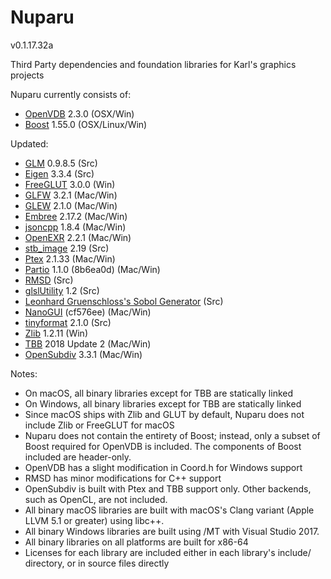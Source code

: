 Nuparu
======

v0.1.17.32a

Third Party dependencies and foundation libraries for Karl's graphics projects

Nuparu currently consists of:

* [OpenVDB](http://www.openvdb.org/) 2.3.0 (OSX/Win)
* [Boost](http://www.boost.org) 1.55.0 (OSX/Linux/Win)

Updated:

* [GLM](http://glm.g-truc.net) 0.9.8.5 (Src)
* [Eigen](http://eigen.tuxfamily.org/) 3.3.4 (Src)
* [FreeGLUT](http://freeglut.sourceforge.net) 3.0.0 (Win)
* [GLFW](http://www.glfw.org) 3.2.1 (Mac/Win)
* [GLEW](https://github.com/nigels-com/glew) 2.1.0 (Mac/Win)
* [Embree](https://embree.github.io) 2.17.2 (Mac/Win)
* [jsoncpp](https://github.com/open-source-parsers/jsoncpp) 1.8.4 (Mac/Win)
* [OpenEXR](http://www.openexr.com) 2.2.1 (Mac/Win)
* [stb_image](https://github.com/nothings/stb) 2.19 (Src)
* [Ptex](http://ptex.us) 2.1.33 (Mac/Win)
* [Partio](https://www.disneyanimation.com/technology/partio.html) 1.1.0 (8b6ea0d) (Mac/Win)
* [RMSD](http://boscoh.com/code/) (Src)
* [glslUtility](https://github.com/CIS565-Fall-2012/Project0-Cuda-Checker/blob/master/HW0_MAC/src/glslUtility.cpp) 1.2 (Src)
* [Leonhard Gruenschloss's Sobol Generator](http://gruenschloss.org) (Src)
* [NanoGUI](https://github.com/wjakob/nanogui) (cf576ee) (Mac/Win)
* [tinyformat](https://github.com/c42f/tinyformat) 2.1.0 (Src)
* [Zlib](https://www.zlib.net) 1.2.11 (Win)
* [TBB](https://www.threadingbuildingblocks.org/) 2018 Update 2 (Mac/Win)
* [OpenSubdiv](http://graphics.pixar.com/opensubdiv/docs/intro.html)  3.3.1 (Mac/Win)

Notes:

* On macOS, all binary libraries except for TBB are statically linked
* On Windows, all binary libraries except for TBB are statically linked
* Since macOS ships with Zlib and GLUT by default, Nuparu does not include Zlib or FreeGLUT for macOS
* Nuparu does not contain the entirety of Boost; instead, only a subset of Boost required for OpenVDB is included. The components of Boost included are header-only.
* OpenVDB has a slight modification in Coord.h for Windows support
* RMSD has minor modifications for C++ support
* OpenSubdiv is built with Ptex and TBB support only. Other backends, such as OpenCL, are not included.
* All binary macOS libraries are built with macOS's Clang variant (Apple LLVM 5.1 or greater) using libc++.
* All binary Windows libraries are built using /MT with Visual Studio 2017.
* All binary libraries on all platforms are built for x86-64
* Licenses for each library are included either in each library's include/ directory, or in source files directly
